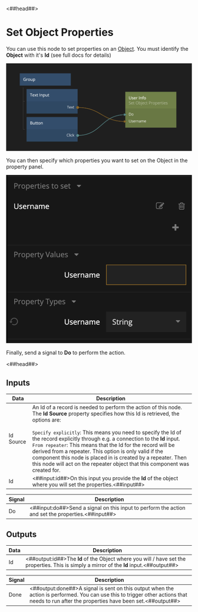 <##head##>

# Set Object Properties

You can use this node to set properties on an [Object](/nodes/data/object/object/). You must identify the **Object** with it's **Id** (see full docs for details)

<div class="ndl-image-with-background l">

![](./set-object-properties.png)

</div>

You can then specify which properties you want to set on the Object in the property panel.

<div class="ndl-image-with-background">

![](./prop-panel.png)

</div>

Finally, send a signal to **Do** to perform the action.

<##head##>

## Inputs

| Data                                    | Description                                                                                                                                                                                                                                                                                                                                                                                                                                                                                                                                                              |
| --------------------------------------- | ------------------------------------------------------------------------------------------------------------------------------------------------------------------------------------------------------------------------------------------------------------------------------------------------------------------------------------------------------------------------------------------------------------------------------------------------------------------------------------------------------------------------------------------------------------------------ |
| <span class="ndl-data">Id Source</span> | An Id of a record is needed to perform the action of this node. The **Id Source** property specifies how this Id is retrieved, the options are:<br/><br/>`Specify explicitly`: This means you need to specify the Id of the record explicitly through e.g. a connection to the **Id** input.<br/>`From repeater`: This means that the Id for the record will be derived from a repeater. This option is only valid if the component this node is placed in is created by a repeater. Then this node will act on the repeater object that this component was created for. |
| <span class="ndl-data">Id</span>        | <##input:id##>On this input you provide the **Id** of the object where you will set the properties.<##input##>                                                                                                                                                                                                                                                                                                                                                                                                                                                           |

| Signal                             | Description                                                                                        |
| ---------------------------------- | -------------------------------------------------------------------------------------------------- |
| <span class="ndl-signal">Do</span> | <##input:do##>Send a signal on this input to perform the action and set the properties.<##input##> |

## Outputs

| Data                             | Description                                                                                                                                |
| -------------------------------- | ------------------------------------------------------------------------------------------------------------------------------------------ |
| <span class="ndl-data">Id</span> | <##output:id##>The **Id** of the Object where you will / have set the properties. This is simply a mirror of the **Id** input.<##output##> |

| Signal                               | Description                                                                                                                                                                                |
| ------------------------------------ | ------------------------------------------------------------------------------------------------------------------------------------------------------------------------------------------ |
| <span class="ndl-signal">Done</span> | <##output:done##>A signal is sent on this output when the action is performed. You can use this to trigger other actions that needs to run after the properties have been set.<##output##> |
